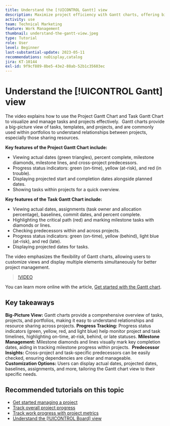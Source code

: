 ```yaml
---
title: Understand the [!UICONTROL Gantt] view
description: Maximize project efficiency with Gantt charts, offering big-picture views, progress tracking, milestone management, predecessor insights, and customizable options to streamline task and resource management.
activity: use
team: Technical Marketing
feature: Work Management
thumbnail: understand-the-gantt-view.jpeg
type: Tutorial
role: User
level: Beginner
last-substantial-update: 2023-05-11
recommendations: noDisplay,catalog
jira: KT-10144
exl-id: 9f9cf889-8be5-43e2-88ab-52b1c35603ec
---
```

# Understand the [!UICONTROL Gantt] view

The video explains how to use the Project Gantt Chart and Task Gantt Chart to visualize and manage tasks and projects effectively. ​ Gantt charts provide a big-picture view of tasks, templates, and projects, and are commonly used within portfolios to understand relationships between projects, especially those sharing resources. ​

**Key features of the Project Gantt Chart include:**

* Viewing actual dates (green triangles), percent complete, milestone diamonds, milestone lines, and cross-project predecessors.​
* Progress status indicators: green (on-time), yellow (at-risk), and red (in trouble).
* Displaying projected start and completion dates alongside planned dates.
* Showing tasks within projects for a quick overview.

**Key features of the Task Gantt Chart include:**

* Viewing actual dates, assignments (task owner and allocation percentage), baselines, commit dates, and percent complete.
* Highlighting the critical path (red) and marking milestone tasks with diamonds or lines.
* Checking predecessors within and across projects.​
* Progress status indicators: green (on-time), yellow (behind), light blue (at-risk), and red (late).
* Displaying projected dates for tasks.

The video emphasizes the flexibility of Gantt charts, allowing users to customize views and display multiple elements simultaneously for better project management.

>[!VIDEO](https://video.tv.adobe.com/v/3419304/?quality=12&learn=on&enablevpops)

You can learn more online with the article, [Get started with the Gantt chart](https://experienceleague.adobe.com/docs/workfront/using/manage-work/the-gantt-chart/gantt-chart-overview/get-started-with-gantt.html?lang=en).

## Key takeaways

**Big-Picture View:** Gantt charts provide a comprehensive overview of tasks, projects, and portfolios, making it easy to understand relationships and resource sharing across projects. ​
**Progress Tracking:** Progress status indicators (green, yellow, red, and light blue) help monitor project and task timelines, highlighting on-time, at-risk, behind, or late statuses. ​
**Milestone Management:** Milestone diamonds and lines visually mark key completion dates, aiding in tracking milestone progress within projects. ​
**Predecessor Insights:** Cross-project and task-specific predecessors can be easily checked, ensuring dependencies are clear and manageable. ​
**Customization Options:** Users can display actual dates, projected dates, baselines, assignments, and more, tailoring the Gantt chart view to their specific needs.


## Recommended tutorials on this topic

* [Get started managing a project](/help/manage-work/projects/getting-started-manage-a-project.md)
* [Track overall project progress](/help/manage-work/projects/track-overall-project-progress.md)
* [Track work progress with project metrics](/help/manage-work/projects/track-work-progress-with-project-metrics.md)
* [Understand the [!UICONTROL Board] view](/help/manage-work/projects/understand-the-board-view.md)
